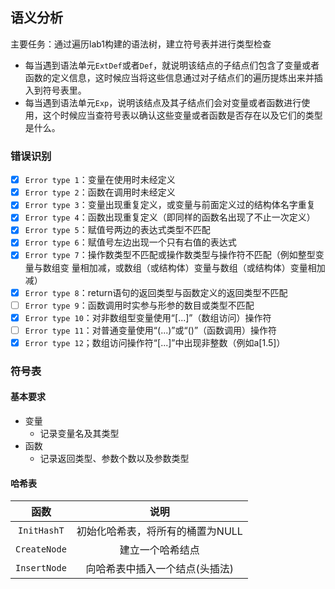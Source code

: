 
## 语义分析

主要任务：通过遍历lab1构建的语法树，建立符号表并进行类型检查
- 每当遇到语法单元`ExtDef`或者`Def`，就说明该结点的子结点们包含了变量或者函数的定义信息，这时候应当将这些信息通过对子结点们的遍历提炼出来并插入到符号表里。
- 每当遇到语法单元`Exp`，说明该结点及其子结点们会对变量或者函数进行使用，这个时候应当查符号表以确认这些变量或者函数是否存在以及它们的类型是什么。

### 错误识别

- [x] `Error type 1`：变量在使用时未经定义
- [x] `Error type 2`：函数在调用时未经定义
- [x] `Error type 3`：变量出现重复定义，或变量与前面定义过的结构体名字重复
- [x] `Error type 4`：函数出现重复定义（即同样的函数名出现了不止一次定义）
- [x] `Error type 5`：赋值号两边的表达式类型不匹配
- [x] `Error type 6`：赋值号左边出现一个只有右值的表达式
- [x] `Error type 7`：操作数类型不匹配或操作数类型与操作符不匹配（例如整型变量与数组变
量相加减，或数组（或结构体）变量与数组（或结构体）变量相加减）
- [x] `Error type 8`：return语句的返回类型与函数定义的返回类型不匹配
- [ ] `Error type 9`：函数调用时实参与形参的数目或类型不匹配
- [x] `Error type 10`：对非数组型变量使用“[...]”（数组访问）操作符
- [ ] `Error type 11`：对普通变量使用“(...)”或“()”（函数调用）操作符
- [x] `Error type 12`；数组访问操作符“[...]”中出现非整数（例如a[1.5]）

### 符号表

#### 基本要求

- 变量
  - 记录变量名及其类型
- 函数
  - 记录返回类型、参数个数以及参数类型

#### 哈希表

|函数|说明|
|:--:|:--:|
|`InitHashT`|初始化哈希表，将所有的桶置为NULL|
|`CreateNode`|建立一个哈希结点|
|`InsertNode`|向哈希表中插入一个结点(头插法)|
